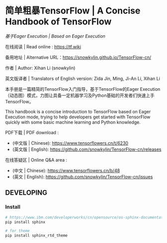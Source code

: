 # 简单粗暴TensorFlow | A Concise Handbook of TensorFlow

*基于Eager Execution | Based on Eager Execution*

在线阅读 | Read online : https://tf.wiki 

备用地址 | Alternative URL：https://snowkylin.github.io/TensorFlow-cn/

作者 | Author: Xihan Li (snowkylin)

英文版译者 | Translators of English version: Zida Jin, Ming, Ji-An Li, Xihan Li

本手册是一篇精简的TensorFlow入门指导，基于TensorFlow的Eager Execution（动态图）模式，力图让具备一定机器学习及Python基础的开发者们快速上手TensorFlow。

This handbook is a concise introduction to TensorFlow based on Eager Execution mode, trying to help developers get started with TensorFlow quickly with some basic machine learning and Python knowledge.

PDF下载 | PDF download : 

- (中文版 | Chinese): https://www.tensorflowers.cn/t/6230
- (英文版 | English): https://github.com/snowkylin/TensorFlow-cn/releases

在线答疑区 | Online Q&A area : 

- (中文 | Chinese): https://www.tensorflowers.cn/b/48
- (英文 | English): https://github.com/snowkylin/TensorFlow-cn/issues

## DEVELOPING

### Install

```sh
# https://www.ibm.com/developerworks/cn/opensource/os-sphinx-documentation/index.html
pip install sphinx

# for theme
pip install sphinx_rtd_theme
```
